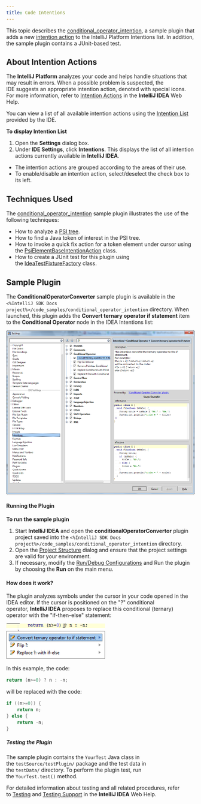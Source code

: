 ```yaml
---
title: Code Intentions
---
```


This topic describes the [conditional_operator_intention](https://github.com/JetBrains/intellij-sdk-docs/tree/master/code_samples/conditional_operator_intention), a sample plugin that adds a new [intention action](http://www.jetbrains.com/idea/webhelp/intention-actions.html) to the IntelliJ Platform Intentions list. In addition, the sample plugin contains a JUnit-based test.

## About Intention Actions

The **IntelliJ Platform** analyzes your code and helps handle situations that may result in errors. When a possible problem is suspected, the IDE suggests an appropriate intention action, denoted with special icons. For more information, refer to [Intention Actions](http://www.jetbrains.com/idea/webhelp/intention-actions.html) in the **IntelliJ IDEA** Web Help. 

You can view a list of all available intention actions using the [Intention List](http://www.jetbrains.com/idea/webhelp/intentions.html#intentionList) provided by the IDE.

**To display Intention List**

1. Open the **Settings** dialog box.
2. Under **IDE Settings**, click **Intentions**. This displays the list of all intention actions currently available in **IntelliJ IDEA**.
- The intention actions are grouped according to the areas of their use.  
- To enable/disable an intention action, select/deselect the check box to its left.

## Techniques Used

The [conditional_operator_intention](https://github.com/JetBrains/intellij-sdk-docs/tree/master/code_samples/conditional_operator_intention) sample plugin illustrates the use of the following techniques:

- How to analyze a [PSI tree](/basics/architectural_overview/psi_files.md).
- How to find a Java token of interest in the PSI tree.
- How to invoke a quick fix action for a token element under cursor using the [PsiElementBaseIntentionAction](upsource:///platform/lang-api/src/com/intellij/codeInsight/intention/PsiElementBaseIntentionAction.java) class.
- How to create a JUnit test for this plugin using the [IdeaTestFixtureFactory](upsource:///platform/testFramework/src/com/intellij/testFramework/fixtures/IdeaTestFixtureFactory.java) class.

## Sample Plugin

The **ConditionalOperatorConverter** sample plugin is available in the `<%IntelliJ SDK Docs project%>/code_samples/conditional_operator_intention` directory. When launched, this plugin adds the **Convert ternary operator if statement** item to the **Conditional Operator** node in the IDEA Intentions list:

![](img/IntentionsList.png)

#### Running the Plugin

**To run the sample plugin**

1. Start **IntelliJ IDEA** and open the **conditionalOperatorConvertor** plugin project saved into the `<%IntelliJ SDK Docs project%>/code_samples/conditional_operator_intention` directory.
2. Open the [Project Structure](http://www.jetbrains.com/idea/webhelp/project-structure.html) dialog and ensure that the project settings are valid for your environment.
3. If necessary, modify the [Run/Debug Configurations](http://www.jetbrains.com/idea/webhelp/run-debug-configuration-plugin.html) and Run the plugin by choosing the **Run** on the main menu.

#### How does it work?

The plugin analyzes symbols under the cursor in your code opened in the IDEA editor. If the cursor is positioned on the "?" conditional operator, **IntelliJ IDEA** proposes to replace this conditional (ternary) operator with the "if-then-else" statement:

![](img/TernaryOperator.png)

In this example, the code:

```java
return (n>=0) ? n : -n;
```

will be replaced with the code:

```java
if ((n>=0)) {
    return n;
} else {
    return -n;
}
```

##### Testing the Plugin

The sample plugin contains the `YourTest` Java class in the `testSource/testPlugin/` package and the test data in the `testData/` directory. To perform the plugin test, run the `YourTest.test()` method.

For detailed information about testing and all related procedures, refer to [Testing](http://www.jetbrains.com/idea/webhelp/testing.html) and [Testing Support](http://www.jetbrains.com/idea/webhelp/testing-support.html) in the **IntelliJ IDEA** Web Help.
